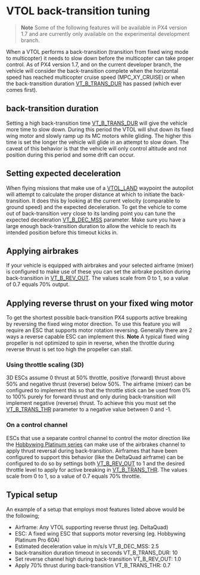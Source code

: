 # VTOL back-transition tuning

> **Note** Some of the following features will be available in PX4 version 1.7 and are currently only available on the experimental development branch.

When a VTOL performs a back-transition (transition from fixed wing mode to multicopter) it needs to slow down before the multicopter can take proper control.
As of PX4 version 1.7, and on the current developer branch, the vehicle will consider the back-transition complete when the horizontal speed has reached multicopter cruise speed (MPC_XY_CRUISE) or when the back-transition duration [VT_B_TRANS_DUR](../advanced_config/parameter_reference.md#VT_B_TRANS_DUR) has passed (which ever comes first).

## back-transition duration
Setting a high back-transition time [VT_B_TRANS_DUR](../advanced_config/parameter_reference.md#VT_B_TRANS_DUR) will give the vehicle more time to slow down. During this period the VTOL will shut down its fixed wing motor and slowly ramp up its MC motors while gliding. The higher this time is set the longer the vehicle will glide in an attempt to slow down. The caveat of this behavior is that the vehicle will only control altitude and not position during this period and some drift can occur.

## Setting expected deceleration
When flying missions that make use of a [VTOL_LAND](http://mavlink.org/messages/common#MAV_CMD_NAV_VTOL_LAND) waypoint the autopilot will attempt to calculate the proper distance at which to initiate the back-transition. It does this by looking at the current velocity (comparable to ground speed) and the expected deceleration. To get the vehicle to come out of back-transition very close to its landing point you can tune the expected deceleration [VT_B_DEC_MSS](../advanced_config/parameter_reference.md#VT_B_DEC_MSS) parameter. Make sure you have a large enough back-transition duration to allow the vehicle to reach its intended position before this timeout kicks in.

## Applying airbrakes
If your vehicle is equipped with airbrakes and your selected airframe (mixer) is configured to make use of these you can set the airbrake position during back-transition in [VT_B_REV_OUT](../advanced_config/parameter_reference.md#VT_B_REV_OUT). The values scale from 0 to 1, so a value of 0.7 equals 70% output.

## Applying reverse thrust on your fixed wing motor
To get the shortest possible back-transition PX4 supports active breaking by reversing the fixed wing motor direction. To use this feature you will require an ESC that supports motor rotation reversing. Generally there are 2 ways a reverse capable ESC can implement this. 
**Note** A typical fixed wing propeller is not optimized to spin in reverse, when the throttle during reverse thrust is set too high the propeller can stall.

### Using throttle scaling (3D)
3D ESCs assume 0 thrust at 50% throttle, positive (forward) thrust above 50% and negative thrust (reverse) below 50%. The airframe (mixer) can be configured to implement this so that the throttle stick can be used from 0% to 100% purely for forward thrust and only during back-transition will implement negative (reverse) thrust. To achieve this you must set the [VT_B_TRANS_THR](../advanced_config/parameter_reference.md#VT_B_TRANS_THR) parameter to a negative value between 0 and -1.

### On a control channel
ESCs that use a separate control channel to control the motor direction like the [Hobbywing Platinum series](http://www.hobbywing.com/category.php?id=44&filter_attr=6345.6346) can make use of the airbrakes channel to apply thrust reversal during back-transition. Airframes that have been configured to support this behavior (like the DeltaQuad airframe) can be configured to do so by settings both [VT_B_REV_OUT](../advanced_config/parameter_reference.md#VT_B_REV_OUT) to 1 and the desired throttle level to apply for active breaking in [VT_B_TRANS_THR](../advanced_config/parameter_reference.md#VT_B_TRANS_THR). The values scale from 0 to 1, so a value of 0.7 equals 70% throttle.

## Typical setup
An example of a setup that employs most features listed above would be the following;

- Airframe: Any VTOL supporting reverse thrust (eg. DeltaQuad)
- ESC: A fixed wing ESC that supports motor reversing (eg. Hobbywing Platinum Pro 60A)
- Estimated deceleration value in m/s/s VT_B_DEC_MSS: 2.5
- back-transition duration timeout in seconds VT_B_TRANS_DUR: 10
- Set reverse channel high during back-transition VT_B_REV_OUT: 1.0
- Apply 70% thrust during back-transition VT_B_TRANS_THR: 0.7
